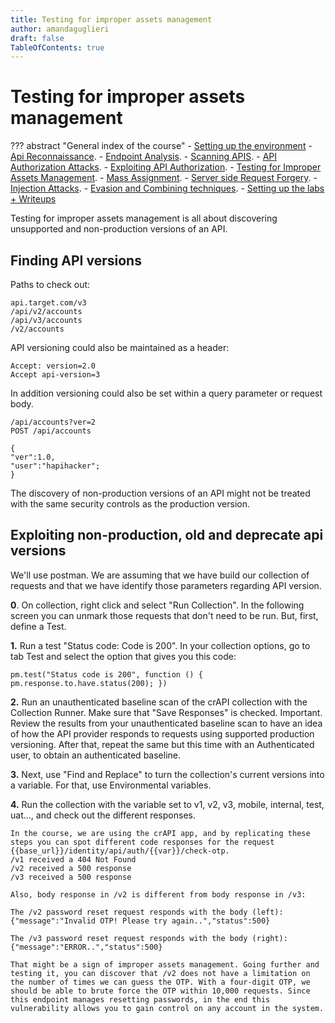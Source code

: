 ```yaml
---
title: Testing for improper assets management
author: amandaguglieri
draft: false
TableOfContents: true
---
```


# Testing for improper assets management

??? abstract "General index of the course"
    - [Setting up the environment](setting-up-kali.md)
    - [Api Reconnaissance](api-reconnaissance.md).
    - [Endpoint Analysis](endpoint-analysis.md).
    - [Scanning APIS](scanning-apis.md).
    - [API Authorization Attacks](api-authentication-attacks.md).
    - [Exploiting API Authorization](exploiting-api-authorization.md).
    - [Testing for Improper Assets Management](improper-assets-management.md).
    - [Mass Assignment](mass-assignment.md).
    - [Server side Request Forgery](server-side-request-forgery-ssrf.md).
    - [Injection Attacks](injection-attacks.md). 
    - [Evasion and Combining techniques](evasion-combining-techniques.md).
    - [Setting up the labs + Writeups](other-labs.md)

Testing for improper assets management is all about discovering unsupported and non-production versions of an API. 

## Finding API versions

Paths to check out:

	api.target.com/v3
	/api/v2/accounts
	/api/v3/accounts
	/v2/accounts

API versioning could also be maintained as a header:

	Accept: version=2.0
	Accept api-version=3

In addition versioning could also be set within a query parameter or request body.

```
/api/accounts?ver=2
POST /api/accounts

{
"ver":1.0,
"user":"hapihacker";
}
```

The discovery of non-production versions of an API might not be treated with the same security controls as the production version. 


## Exploiting non-production, old and deprecate api versions

We'll use postman. We are assuming that we have build our collection of requests and that we have identify those parameters regarding API version.

**0**.  On collection, right click and select "Run Collection". In the following screen you can unmark those requests that don't need to be run.  But, first, define a Test.

**1.** Run a test "Status code: Code is 200". In your collection options, go to tab Test and select the option that gives you this code:

```
pm.test("Status code is 200", function () { pm.response.to.have.status(200); })
```

**2.** Run an unauthenticated baseline scan of the crAPI collection with the Collection Runner. Make sure that "Save Responses" is checked. Important. Review the results from your unauthenticated baseline scan to have an idea of how the API provider responds to requests using supported production versioning. After that, repeat the same but this time with an Authenticated user, to obtain an authenticated baseline.

**3.** Next, use "Find and Replace" to turn the collection's current versions into a variable. For that, use Environmental variables.

**4.** Run the collection with the variable set to v1, v2, v3, mobile, internal, test, uat..., and check out the different responses.


```
In the course, we are using the crAPI app, and by replicating these steps you can spot different code responses for the request {{base_url}}/identity/api/auth/{{var}}/check-otp.
/v1 received a 404 Not Found
/v2 received a 500 response
/v3 received a 500 response

Also, body response in /v2 is different from body response in /v3: 

The /v2 password reset request responds with the body (left):
{"message":"Invalid OTP! Please try again..","status":500}

The /v3 password reset request responds with the body (right):
{"message":"ERROR..","status":500}

That might be a sign of improper assets management. Going further and testing it, you can discover that /v2 does not have a limitation on the number of times we can guess the OTP. With a four-digit OTP, we should be able to brute force the OTP within 10,000 requests. Since this endpoint manages resetting passwords, in the end this vulnerability allows you to gain control on any account in the system. 
```
